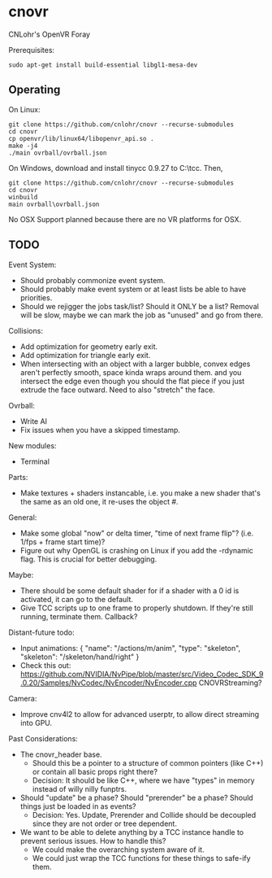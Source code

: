 # cnovr
CNLohr's OpenVR Foray

Prerequisites:

```
sudo apt-get install build-essential libgl1-mesa-dev
```

## Operating

On Linux:
```
git clone https://github.com/cnlohr/cnovr --recurse-submodules
cd cnovr
cp openvr/lib/linux64/libopenvr_api.so .
make -j4
./main ovrball/ovrball.json
```

On Windows, download and install tinycc 0.9.27 to C:\tcc.  Then,
```
git clone https://github.com/cnlohr/cnovr --recurse-submodules
cd cnovr
winbuild
main ovrball\ovrball.json
```


No OSX Support planned because there are no VR platforms for OSX. 


## TODO

Event System:
 * Should probably commonize event system.
 * Should probably make event system or at least lists be able to have priorities.
 * Should we rejigger the jobs task/list?  Should it ONLY be a list?  Removal will be slow, maybe we can mark the job as "unused" and go from there.

Collisions:
 * Add optimization for geometry early exit.
 * Add optimization for triangle early exit.
 * When intersecting with an object with a larger bubble, convex edges aren't perfectly smooth, space kinda wraps around them. and you intersect the edge even though you should the flat piece if you just extrude the face outward.  Need to also "stretch" the face.

Ovrball:
 * Write AI
 * Fix issues when you have a skipped timestamp.

New modules:
 * Terminal

Parts:
 * Make textures + shaders instancable, i.e. you make a new shader that's the same as an old one, it re-uses the object #.

General:
 * Make some global "now" or delta timer, "time of next frame flip"?  (i.e. 1/fps + frame start time)?
 * Figure out why OpenGL is crashing on Linux if you add the -rdynamic flag.  This is crucial for better debugging.

Maybe:
 * There should be some default shader for if a shader with a 0 id is activated, it can go to the default.
 * Give TCC scripts up to one frame to properly shutdown.  If they're still running, terminate them.  Callback?

Distant-future todo:
 * Input animations: { "name": "/actions/m/anim", "type": "skeleton", "skeleton": "/skeleton/hand/right" }
 * Check this out: https://github.com/NVIDIA/NvPipe/blob/master/src/Video_Codec_SDK_9.0.20/Samples/NvCodec/NvEncoder/NvEncoder.cpp  CNOVRStreaming?

Camera:
 * Improve cnv4l2 to allow for advanced userptr, to allow direct streaming into GPU.

Past Considerations:
 * The cnovr_header base.
   * Should this be a pointer to a structure of common pointers (like C++) or contain all basic props right there?
   * Decision: It should be like C++, where we have "types" in memory instead of willy nilly funptrs.
 * Should "update" be a phase?  Should "prerender" be a phase?  Should things just be loaded in as events?
   * Decision: Yes.  Update, Prerender and Collide should be decoupled since they are not order or tree dependent.
 * We want to be able to delete anything by a TCC instance handle to prevent serious issues.  How to handle this?
   * We could make the overarching system aware of it.
   * We could just wrap the TCC functions for these things to safe-ify them.


